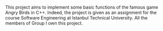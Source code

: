 This project aims to implement some basic functions of the famous game Angry Birds in C++. Indeed, the project is given as an assignment for the course Software Engineering at Istanbul Technical University. All the members of Group I own this project.